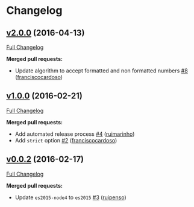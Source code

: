 # Changelog

## [v2.0.0](https://github.com/seegno/ssn-validator/tree/v2.0.0) (2016-04-13)
[Full Changelog](https://github.com/seegno/ssn-validator/compare/v1.0.0...v2.0.0)

**Merged pull requests:**

- Update algorithm to accept formatted and non formatted numbers [\#8](https://github.com/seegno/ssn-validator/pull/8) ([franciscocardoso](https://github.com/franciscocardoso))

## [v1.0.0](https://github.com/seegno/ssn-validator/tree/v1.0.0) (2016-02-21)
[Full Changelog](https://github.com/seegno/ssn-validator/compare/v0.0.2...v1.0.0)

**Merged pull requests:**

- Add automated release process [\#4](https://github.com/seegno/ssn-validator/pull/4) ([ruimarinho](https://github.com/ruimarinho))
- Add `strict` option [\#2](https://github.com/seegno/ssn-validator/pull/2) ([franciscocardoso](https://github.com/franciscocardoso))

## [v0.0.2](https://github.com/seegno/ssn-validator/tree/v0.0.2) (2016-02-17)
[Full Changelog](https://github.com/seegno/ssn-validator/compare/v0.0.1...v0.0.2)

**Merged pull requests:**

- Update `es2015-node4` to `es2015` [\#3](https://github.com/seegno/ssn-validator/pull/3) ([ruipenso](https://github.com/ruipenso))

